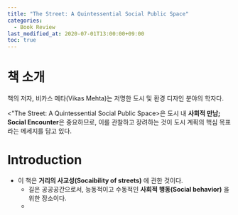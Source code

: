 ```yaml
---
title: "The Street: A Quintessential Social Public Space"
categories: 
  - Book Review
last_modified_at: 2020-07-01T13:00:00+09:00
toc: true
---
```


# 책 소개
책의 저자, 비카스 메타(Vikas Mehta)는 저명한 도시 및 환경 디자인 분야의 학자다. 

<"The Street: A Quintessential Social Public Space>은 도시 내 **사회적 만남; Social Encounter**은 중요하므로, 이를 관찰하고 장려하는 것이 도시 계획의 핵심 목표라는 메세지를 담고 있다.

# Introduction
- 이 책은 **거리의 사교성(Socaibility of streets)** 에 관한 것이다.
  - 길은 공공공간으로서, 능동적이고 수동적인 **사회적 행동(Social behavior)** 을 위한 장소이다.
  - 

